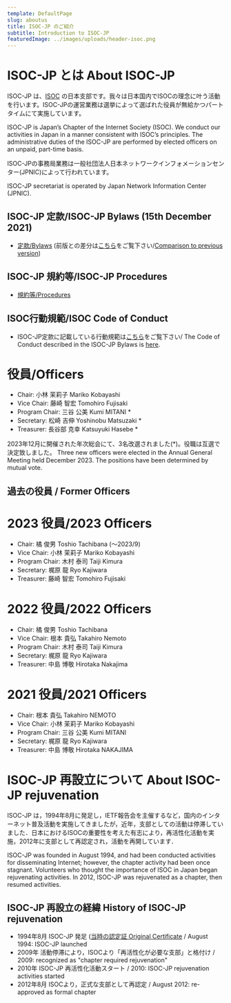 ```yaml
---
template: DefaultPage
slug: aboutus
title: ISOC-JP のご紹介
subtitle: Introduction to ISOC-JP
featuredImage: ../images/uploads/header-isoc.png
---
```


# ISOC-JP とは About ISOC-JP

ISOC-JP は、[ISOC](https://www.internetsociety.org/) の日本支部です。我々は日本国内でISOCの理念に叶う活動を行います。ISOC-JPの運営業務は選挙によって選ばれた役員が無給かつパートタイムにて実施しています。

ISOC-JP is Japan’s Chapter of the Internet Society (ISOC). We conduct our activities in Japan in a manner consistent with ISOC’s principles. The administrative duties of the ISOC-JP are performed by elected officers on an unpaid, part-time basis.

ISOC-JPの事務局業務は一般社団法人日本ネットワークインフォメーションセンター(JPNIC)によって行われています。

ISOC-JP secretariat is operated by Japan Network Information Center (JPNIC).

## ISOC-JP 定款/ISOC-JP Bylaws (15th December 2021)

*  [定款/Bylaws](https://drive.google.com/file/d/1bSqZazox3A32KZjmmrVLFScUnyRsLiH0/view?usp=sharing) (前版との差分は[こちら](https://drive.google.com/file/d/1_DDD4hJ00v3PW-VaED1suApzLrv1gqWb/view?usp=sharing)をご覧下さい/[Comparison to previous version](https://drive.google.com/file/d/1_DDD4hJ00v3PW-VaED1suApzLrv1gqWb/view?usp=sharing))

## ISOC-JP 規約等/ISOC-JP Procedures

*  [規約等/Procedures](https://www.isoc.jp/documents/procedures/)

## ISOC行動規範/ISOC Code of Conduct
* ISOC-JP定款に記載している行動規範は[こちら](https://www.internetsociety.org/become-a-member/code-of-conduct/)をご覧下さい/ The Code of Conduct described in the ISOC-JP Bylaws is [here](https://www.internetsociety.org/become-a-member/code-of-conduct/).

# 役員/Officers

* Chair: 小林 茉莉子 Mariko Kobayashi
* Vice Chair: 藤崎 智宏 Tomohiro Fujisaki
* Program Chair: 三谷 公美 Kumi MITANI *
* Secretary: 松崎 吉伸 Yoshinobu Matsuzaki *
* Treasurer: 長谷部 克幸 Katsuyuki Hasebe *

2023年12月に開催された年次総会にて、3名改選されました(*)。役職は互選で決定致しました。
Three new officers were elected in the Annual General Meeting held December 2023. The positions have been determined by mutual vote.

## 過去の役員 / Former Officers

# 2023 役員/2023 Officers

* Chair: 橘 俊男 Toshio Tachibana (〜2023/9)
* Vice Chair: 小林 茉莉子 Mariko Kobayashi
* Program Chair: 木村 泰司 Taiji Kimura
* Secretary: 梶原 龍 Ryo Kajiwara
* Treasurer: 藤崎 智宏 Tomohiro Fujisaki
  
# 2022 役員/2022 Officers

* Chair: 橘 俊男 Toshio Tachibana
* Vice Chair: 根本 貴弘 Takahiro Nemoto
* Program Chair: 木村 泰司 Taiji Kimura
* Secretary: 梶原 龍 Ryo Kajiwara
* Treasurer: 中島 博敬 Hirotaka Nakajima

# 2021 役員/2021 Officers

* Chair: 根本 貴弘 Takahiro NEMOTO
* Vice Chair: 小林 茉莉子 Mariko Kobayashi
* Program Chair: 三谷 公美 Kumi MITANI
* Secretary: 梶原 龍 Ryo Kajiwara
* Treasurer: 中島 博敬 Hirotaka NAKAJIMA


# ISOC-JP 再設立について About ISOC-JP rejuvenation

ISOC-JP は，1994年8月に発足し，IETF報告会を主催するなど，国内のインターネット普及活動を実施してきましたが，近年，支部としての活動は停滞していました．日本におけるISOCの重要性を考えた有志により，再活性化活動を実施，2012年に支部として再認定され，活動を再開しています．

ISOC-JP was founded in August 1994, and had been conducted activities for disseminating Internet; however, the chapter activity had been once stagnant.  Volunteers who thought the importance of ISOC in Japan began rejuvenating activities.  In 2012, ISOC-JP was rejuvenated as a chapter, then resumed activities.


## ISOC-JP 再設立の経緯 History of ISOC-JP rejuvenation

*  1994年8月 ISOC-JP 発足 ([当時の認定証 Original Certificate](https://drive.google.com/file/d/1KW9MyxsJLCqNprq8UD1p8t6cTJ8tzrFF/view?usp=sharing) / August 1994: ISOC-JP launched
*  2009年 活動停滞により，ISOCより「再活性化が必要な支部」と格付け / 2009: recognized as "chapter required rejuvenation"
*  2010年 ISOC-JP 再活性化活動スタート / 2010: ISOC-JP rejuvenation activities started
*  2012年8月 ISOCより，正式な支部として再認定 / August 2012: re-approved as formal chapter
